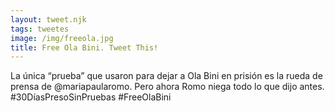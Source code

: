 ```yaml
---
layout: tweet.njk
tags: tweetes
image: /img/freeola.jpg
title: Free Ola Bini. Tweet This!
---
```

La única “prueba” que usaron para dejar a Ola Bini en prisión es la rueda de prensa de @mariapaularomo. Pero ahora Romo niega todo lo que dijo antes. #30DíasPresoSinPruebas #FreeOlaBini
